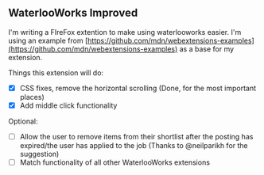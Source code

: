 ## WaterlooWorks Improved

I'm writing a FIreFox extention to make using waterlooworks easier. I'm using an example from [https://github.com/mdn/webextensions-examples](https://github.com/mdn/webextensions-examples) as a base for my extension.

Things this extension will do:
 - [x] CSS fixes, remove the horizontal scrolling (Done, for the most important places)
 - [x] Add middle click functionality

Optional:
 - [ ] Allow the user to remove items from their shortlist after the posting has expired/the user has applied to the job (Thanks to @neilparikh for the suggestion)
 - [ ] Match functionality of all other WaterlooWorks extensions
